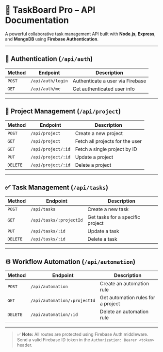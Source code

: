 # 📘 TaskBoard Pro – API Documentation

A powerful collaborative task management API built with **Node.js**, **Express**, and **MongoDB** using **Firebase Authentication**.

---

## 🔐 Authentication (`/api/auth`)

| Method | Endpoint          | Description                      |
| ------ | ----------------- | -------------------------------- |
| `POST` | `/api/auth/login` | Authenticate a user via Firebase |
| `GET`  | `/api/auth/me`    | Get authenticated user info      |

---

## 📁 Project Management (`/api/project`)

| Method   | Endpoint           | Description                     |
| -------- | ------------------ | ------------------------------- |
| `POST`   | `/api/project`     | Create a new project            |
| `GET`    | `/api/project`     | Fetch all projects for the user |
| `GET`    | `/api/project/:id` | Fetch a single project by ID    |
| `PUT`    | `/api/project/:id` | Update a project                |
| `DELETE` | `/api/project/:id` | Delete a project                |

---

## ✅ Task Management (`/api/tasks`)

| Method   | Endpoint                | Description                      |
| -------- | ----------------------- | -------------------------------- |
| `POST`   | `/api/tasks`            | Create a new task                |
| `GET`    | `/api/tasks/:projectId` | Get tasks for a specific project |
| `PUT`    | `/api/tasks/:id`        | Update a task                    |
| `DELETE` | `/api/tasks/:id`        | Delete a task                    |

---

## ⚙️ Workflow Automation (`/api/automation`)

| Method   | Endpoint                     | Description                        |
| -------- | ---------------------------- | ---------------------------------- |
| `POST`   | `/api/automation`            | Create an automation rule          |
| `GET`    | `/api/automation/:projectId` | Get automation rules for a project |
| `DELETE` | `/api/automation/:id`        | Delete an automation rule          |

---

> ✅ **Note:** All routes are protected using Firebase Auth middleware. Send a valid Firebase ID token in the `Authorization: Bearer <token>` header.
